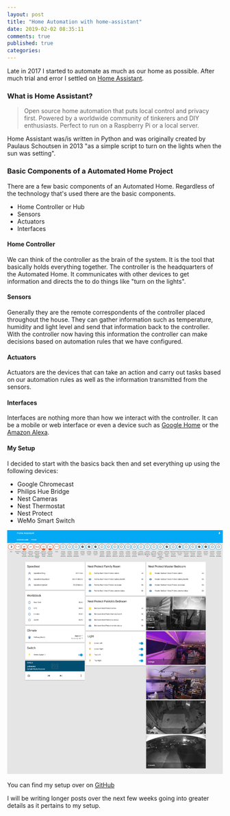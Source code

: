 ```yaml
---
layout: post
title: "Home Automation with home-assistant"
date: 2019-02-02 08:35:11
comments: true
published: true
categories: 
---
```


Late in 2017 I started to automate as much as our home as possible. After much trial and error I settled on [Home Assistant](https://www.home-assistant.io). 

### What is Home Assistant?

> Open source home automation that puts local control and privacy first. Powered by a worldwide community of tinkerers and DIY enthusiasts. Perfect to run on a Raspberry Pi or a local server.

Home Assistant was/is written in Python and was originally created by Paulaus Schoutsen in 2013 "as a simple script to turn on the lights when the sun was setting". 

### Basic Components of a Automated Home Project

There are a few basic components of an Automated Home. Regardless of the technology that's used there are the basic components.

* Home Controller or Hub 
* Sensors
* Actuators
* Interfaces

#### Home Controller
We can think of the controller as the brain of the system. It is the tool that basically holds everything together. The controller is the headquarters of the Automated Home. It communicates with other devices to get information and directs the to do things like "turn on the lights".

#### Sensors
Generally they are the remote correspondents of the controller placed throughout the house. They can gather information such as temperature, humidity and light level and send that information back to the controller. With the controller now having this information the controller can make decisions based on automation rules that we have configured.

#### Actuators
Actuators are the devices that can take an action and carry out tasks based on our automation rules as well as the information transmitted from the sensors.

#### Interfaces
Interfaces are nothing more than how we interact with the controller. It can be a mobile or web interface or even a device such as [Google Home](https://store.google.com/us/product/google_home?hl=en-US) or the [Amazon Alexa](https://www.amazon.com/Amazon-Echo-And-Alexa-Devices/b?ie=UTF8&node=9818047011).

#### My Setup
I decided to start with the basics back then and set everything up using the following devices:

* Google Chromecast
* Philips Hue Bridge
* Nest Cameras
* Nest Thermostat
* Nest Protect
* WeMo Smart Switch

![alt text](/images/ha-screenshot.png "HA Setup")

You can find my setup over on [GitHub](https://github.com/fusion94/home-assistant)

I will be writing longer posts over the next few weeks going into greater details as it pertains to my setup.
